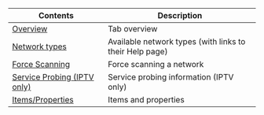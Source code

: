 Contents                                                    | Description
------------------------------------------------------------|----------------------------------
[Overview](#overview)                                       | Tab overview
[Network types](#network-types)                             | Available network types (with links to their Help page)
[Force Scanning](#force-scanning)                           | Force scanning a network
[Service Probing (IPTV only)](#service-probing-iptv-only-)  | Service probing information (IPTV only)
[Items/Properties](#items)                                  | Items and properties
